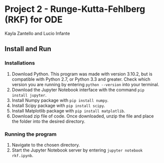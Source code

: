 # Project 2 - Runge-Kutta-Fehlberg (RKF) for ODE
Kayla Zantello and Lucio Infante  

## Install and Run
### Installations
1. Download Python. This program was made with version 3.10.2, but is compatible with Python 2.7, or Python 3.3 and greater. Check which version you are running by entering ```python --version``` into your terminal.  
2. Download the Jupyter Notebook interface with the command ```pip install jupyter```.  
3. Install Numpy package with ```pip install numpy```.
4. Install Scipy package with ```pip install scipy```.
5. Install Matplotlib package with ```pip install matplotlib```.
6. Download zip file of code. Once downloaded, unzip the file and place the folder into the desired directory.  
### Running the program
1. Navigate to the chosen directory.
2. Start the Jupyter Notebook server by entering ```jupyter notebook rkf.ipynb```.  
